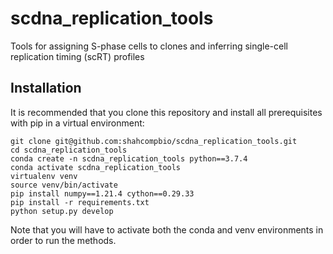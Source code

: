 # scdna_replication_tools
Tools for assigning S-phase cells to clones and inferring single-cell replication timing (scRT) profiles

## Installation

It is recommended that you clone this repository and install all prerequisites with pip in a virtual environment:

```
git clone git@github.com:shahcompbio/scdna_replication_tools.git
cd scdna_replication_tools
conda create -n scdna_replication_tools python==3.7.4
conda activate scdna_replication_tools
virtualenv venv
source venv/bin/activate
pip install numpy==1.21.4 cython==0.29.33
pip install -r requirements.txt
python setup.py develop
```

Note that you will have to activate both the conda and venv environments in order to run the methods.
